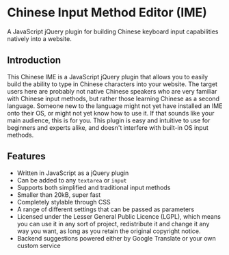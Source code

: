 Chinese Input Method Editor (IME)
===========

A JavaScript jQuery plugin for building Chinese keyboard input capabilities natively into a website.

Introduction
-----------

This Chinese IME is a JavaScript jQuery plugin that allows you to easily build the ability to type in Chinese characters into your website. The target users here are probably not native Chinese speakers who are very familiar with Chinese input methods, but rather those learning Chinese as a second language. Someone new to the language might not yet have installed an IME onto their OS, or might not yet know how to use it. If that sounds like your main audience, this is for you. This plugin is easy and intuitive to use for beginners and experts alike, and doesn't interfere with built-in OS input methods.

Features
-----------

 - Written in JavaScript as a jQuery plugin
 - Can be added to any `textarea` or `input`
 - Supports both simplified and traditional input methods
 - Smaller than 20kB, super fast
 - Completely stylable through CSS
 - A range of different settings that can be passed as parameters
 - Licensed under the Lesser General Public Licence (LGPL), which means you can use it in any sort of project, redistribute it and change it any way you want, as long as you retain the original copyright notice.
 - Backend suggestions powered either by Google Translate or your own custom service